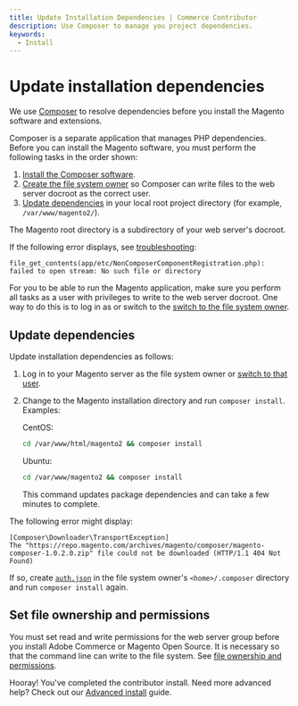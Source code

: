 ```yaml
---
title: Update Installation Dependencies | Commerce Contributor
description: Use Composer to manage you project dependencies.
keywords:
  - Install
---
```


# Update installation dependencies

We use [Composer](http://getcomposer.org) to resolve dependencies before you install the Magento software and extensions.

Composer is a separate application that manages PHP dependencies. Before you can install the Magento software, you must perform the following tasks in the order shown:

1. [Install the Composer software](clone-repository.md).
1. [Create the file system owner](https://experienceleague.adobe.com/docs/commerce-operations/installation-guide/prerequisites/file-system/overview.html) so Composer can write files to the web server docroot as the correct user.
1. [Update dependencies](#update-dependencies) in your local root project directory (for example, `/var/www/magento2/`).

The Magento root directory is a subdirectory of your web server's docroot.

If the following error displays, see [troubleshooting](https://experienceleague.adobe.com/docs/commerce-knowledge-base/kb/troubleshooting/miscellaneous/download-fails-because-of-changes-in-composer.html):

```terminal
file_get_contents(app/etc/NonComposerComponentRegistration.php): failed to open stream: No such file or directory
```

For you to be able to run the Magento application, make sure you perform all tasks as a user with privileges to write to the web server docroot. One way to do this is to log in as or switch to the [switch to the file system owner](https://experienceleague.adobe.com/docs/commerce-operations/installation-guide/prerequisites/file-system/overview.html).

## Update dependencies

Update installation dependencies as follows:

1. Log in to your Magento server as the file system owner or [switch to that user](https://experienceleague.adobe.com/docs/commerce-operations/installation-guide/prerequisites/file-system/overview.html).
1. Change to the Magento installation directory and run `composer install`. Examples:

   CentOS:

   ```bash
   cd /var/www/html/magento2 && composer install
   ```

   Ubuntu:

   ```bash
   cd /var/www/magento2 && composer install
   ```

   This command updates package dependencies and can take a few minutes to complete.

The following error might display:

```terminal
[Composer\Downloader\TransportException]
The "https://repo.magento.com/archives/magento/composer/magento-composer-1.0.2.0.zip" file could not be downloaded (HTTP/1.1 404 Not Found)
```

If so, create [`auth.json`](clone-repository.md) in the file system owner's `<home>/.composer` directory and run `composer install` again.

## Set file ownership and permissions

You must set read and write permissions for the web server group before you install Adobe Commerce or Magento Open Source. It is necessary so that the command line can write to the file system. See [file ownership and permissions](https://experienceleague.adobe.com/docs/commerce-operations/installation-guide/prerequisites/file-system/overview.html).

<InlineAlert variant="success" slots="text"/>

Hooray! You've completed the contributor install. Need more advanced help? Check out our [Advanced install](https://experienceleague.adobe.com/docs/commerce-operations/installation-guide/advanced.html) guide.
